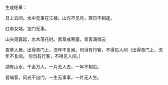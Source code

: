 生成结果：

日上云间，水中无事在江楼。山光不见月，寒日不相逢。

红帝女端，宝门无事。

山头雨露起，水木落花时。紫草成寒露，青青满绿云

夜草人居。出得青门上，流年不复闻。何当有行客，不得见人间（出得青门上，流年不复闻。
何当有行客，不得见人间。）

湖有山水，千金万人。一片无人去，一年不相见。

君端客，风光不出门。一生无事事，一片无人生。